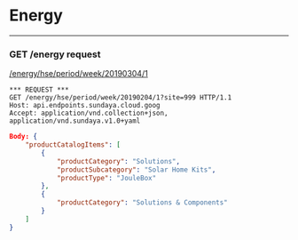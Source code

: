 # Energy
---

### GET /energy request

[/energy/hse/period/week/20190304/1](http://api.endpoints.sundaya.cloud.goog/energy/hse/period/week/20190304/1?site=999)


```
*** REQUEST ***	
GET /energy/hse/period/week/20190204/1?site=999 HTTP/1.1	
Host: api.endpoints.sundaya.cloud.goog
Accept: application/vnd.collection+json, application/vnd.sundaya.v1.0+yaml
```

```json
Body: {
    "productCatalogItems": [
        {
            "productCategory": "Solutions",
            "productSubcategory": "Solar Home Kits",
            "productType": "JouleBox"
        },
        {
            "productCategory": "Solutions & Components"
        }
    ]
}
```
